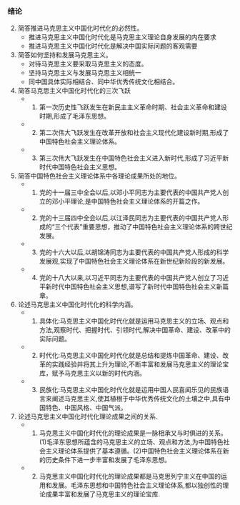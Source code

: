### 绪论

2. 简答推进马克思主义中国化时代化的必然性。
   - 推进马克思主义中国化时代化是马克思主义理论自身发展的内在要求
   - 推进马克思主义中国化时代化是解决中国实际问题的客观需要
3. 简答如何坚持和发展马克思主义。
   - 对待马克思主义要采取马克思主义的态度。
   - 坚持马克思主义与发展马克思主义相统一
   - 同中国具体实际相结合、同中华优秀传统文化相结合。
4. 简答马克思主义中国化时代化的三次飞跃
   - 1. 第一次历史性飞跃发生在新民主主义革命时期、社会主义革命和建设时期,形成了毛泽东思想。
   - 2. 第二次伟大飞跃发生在改革开放和社会主义现代化建设新时期,形成了中国特色社会主义理论体系。
   - 3. 第三次伟大飞跃发生在中国特色社会主义进入新时代,形成了习近平新时代中国特色社会主义思想。
5. 简答中国特色社会主义理论体系中各理论成果所处的地位。
   - 1. 党的十一届三中全会以后,以邓小平同志为主要代表的中国共产党人创立的邓小平理论,是中国特色社会主义理论体系的开篇之作。
   - 2. 党的十三届四中全会以后,以江泽民同志为主要代表的中国共产党人形成的“三个代表”重要思想，推动了中国特色社会主义理论体系的跨世纪发展。
   - 3. 党的十六大以后,以胡锦涛同志为主要代表的中国共产党人形成的科学发展观,实现了中国特色社会主义理论体系在新世纪新阶段的新发展。
   - 4. 党的十八大以来,以习近平同志为主要代表的中国共产党人创立了习近平新时代中国特色社会主义思想,谱写了新时代中国特色社会主义新篇章。
6. 论述马克思主义中国化时代化的科学内涵。
   - 1. 具体化:马克思主义中国化时代化就是运用马克思主义的立场、观点和方法,观察时代、把握时代、引领时代,解决中国革命、建设、改革中的实际问题。
   - 2. 时代化:马克思主义中国化时代化就是总结和提炼中国革命、建设、改革的实践经验并将其上升为理论,不断丰富和发展马克思主义的理论宝库，赋予马克思主义以新的时代内涵。
   - 3. 民族化:马克思主义中国化时代化就是运用中国人民喜闻乐见的民族语言来阐述马克思主义,使其植根于中华优秀传统文化的土壤之中,具有中国特色、中国风格、中国气派。
7. 论述马克思主义中国化时代化理论成果之间的关系.
   - 1. 马克思主义中国化时代化的理论成果是一脉相承又与时俱进的关系。(1)毛泽东思想所蕴含的马克思主义的立场、观点和方法,为中国特色社会主义理论体系提供了基本遵循。(2)中国特色社会主义理论体系在新的历史条件下进一步丰富和发展了毛泽东思想。
   - 2. 马克思主义中国化时代化的理论成果都是马克思列宁主义在中国的运用和发展。毛泽东思想和中国特色社会主义理论体系,都以独创性的理论成果丰富和发展了马克思主义的理论宝库.
